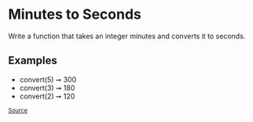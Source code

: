 <h1>Minutes to Seconds</h1>

<p>Write a function that takes an integer minutes and converts it to seconds.</p>

<h2>Examples</h2>

<ul>
	<li>convert(5) ➞ 300</li>
	<li>convert(3) ➞ 180</li>
	<li>convert(2) ➞ 120</li>
</ul>

<small><a href="https://edabit.com/challenge/gh5u3ggyyPqzSNBTo">Source</a></small>